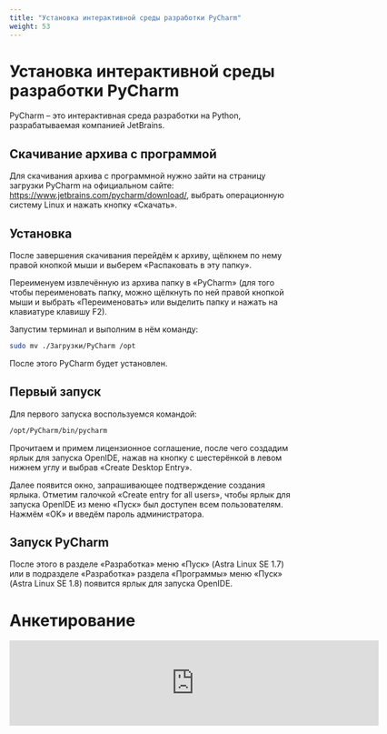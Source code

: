 ```yaml
---
title: "Установка интерактивной среды разработки PyCharm"
weight: 53
---
```


# Установка интерактивной среды разработки PyCharm

PyCharm – это интерактивная среда разработки на Python, разрабатываемая компанией JetBrains.

## Скачивание архива с программой

Для скачивания архива с программной нужно зайти на страницу загрузки PyCharm на официальном сайте: https://www.jetbrains.com/pycharm/download/, выбрать операционную систему Linux и нажать кнопку «Скачать».

## Установка

После завершения скачивания перейдём к архиву, щёлкнем по нему правой кнопкой мыши и выберем «Распаковать в эту папку».

Переименуем извлечённую из архива папку в «PyCharm» (для того чтобы переименовать папку, можно щёлкнуть по ней правой кнопкой мыши и выбрать «Переименовать» или выделить папку и нажать на клавиатуре клавишу F2).

Запустим терминал и выполним в нём команду:

```bash
sudo mv ./Загрузки/PyCharm /opt
```

После этого PyCharm будет установлен.

## Первый запуск

Для первого запуска воспользуемся командой:

```bash
/opt/PyCharm/bin/pycharm
```

Прочитаем и примем лицензионное соглашение, после чего создадим ярлык для запуска OpenIDE, нажав на кнопку с шестерёнкой в левом нижнем углу и выбрав «Create Desktop Entry».

Далее появится окно, запрашивающее подтверждение создания ярлыка. Отметим галочкой «Create entry for all users», чтобы ярлык для запуска OpenIDE из меню «Пуск» был доступен всем пользователям. Нажмём «OK» и введём пароль администратора.

## Запуск PyCharm

После этого в разделе «Разработка» меню «Пуск» (Astra Linux SE 1.7) или в подразделе «Разработка» раздела «Программы» меню «Пуск» (Astra Linux SE 1.8) появится ярлык для запуска OpenIDE.

# Анкетирование

<script src="https://forms.yandex.ru/_static/embed.js"></script><iframe src="https://forms.yandex.ru/u/6852afdd90fa7b675ac56e58?iframe=1" frameborder="0" name="ya-form-6852afdd90fa7b675ac56e58" width="650"></iframe>
